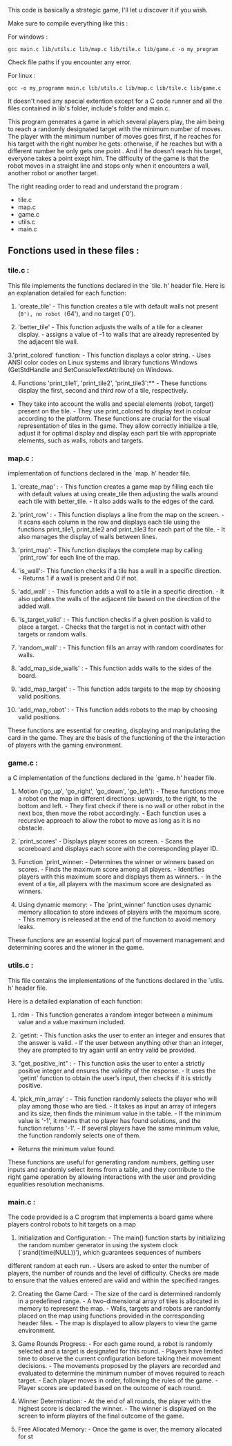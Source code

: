 This code is basically a strategic game, I'll let u discover it if you wish.

Make sure to compile everything like this :

For windows : 

    gcc main.c lib/utils.c lib/map.c lib/tile.c lib/game.c -o my_program

Check file paths if you encounter any error.

For linux :

    gcc -o my_programm main.c lib/utils.c lib/map.c lib/tile.c lib/game.c


It doesn't need any special extention except for a C code runner and all the files contained in lib's folder, include's folder and main.c.

This program generates a game in which several players play, the aim being to reach a randomly designated target with the minimum number of moves. The player with the minimum number of moves goes first, if he reaches for his target with the right number he gets: otherwise, if he reaches but with a different number he only gets one point . And if he doesn't reach his target, everyone takes a point exept him. The difficulty of the game is that the robot moves in a straight line and stops only when it encounters a wall, another robot or another target.

The right reading order to read and understand the program : 
- tile.c
- map.c
- game.c
- utils.c
- main.c

## Fonctions used in these files :

### tile.c :
  
This file implements the functions declared in the `tile. h' header file. Here is an explanation 
detailed for each function: 

1. 'create_tile'  - This function creates a tile with default walls not present (`0'), no robot (`64'), and 
no target (`0'). 

2. 'better_tile'  - This function adjusts the walls of a tile for a cleaner display. - assigns a value of -1 to walls that are already represented      by the adjacent tile wall. 

3.'print_colored' function: - This function displays a color string. - Uses ANSI color codes on Linux systems and library functions 
Windows (GetStdHandle and SetConsoleTextAttribute) on Windows. 

4. Functions 'print_tile1', 'print_tile2', 'print_tile3':** - These functions display the first, second and third row of a tile, respectively.

- They take into account the walls and special elements (robot, target) present on the tile. - They use print_colored to display text in colour according to         the platform. 
These functions are crucial for the visual representation of tiles in the game. They allow 
correctly initialize a tile, adjust it for optimal display and display each part 
tile with appropriate elements, such as walls, robots and targets. 

### map.c :

implementation of functions declared in the `map. h' header file.  

1. 'create_map' : - This function creates a game map by filling each tile with default values at 
using create_tile then adjusting the walls around each tile with better_tile. - It also adds walls to the edges of the card. 

2. 'print_row' : - This function displays a line from the map on the screen. - It scans each column in the row and displays each tile using the 
functions 
print_tile1, print_tile2 and print_tile3 for each part of the tile. - It also manages the display of walls between lines.

3.  'print_map': - This function displays the complete map by calling `print_row' for each line of the map. 

4.  'is_wall':- This function checks if a tile has a wall in a specific direction. - Returns 1 if a wall is present and 0 if not. 

5. 'add_wall' : - This function adds a wall to a tile in a specific direction. - It also updates the walls of the adjacent tile based on the                     direction of the added wall. 

6. 'is_target_valid' : - This function checks if a given position is valid to place a target. - Checks that the target is not in contact with         other       targets or random walls. 

7. 'random_wall' : - This function fills an array with random coordinates for walls. 

8. 'add_map_side_walls' : - This function adds walls to the sides of the board. 

9. 'add_map_target' : - This function adds targets to the map by choosing valid positions. 

10. 'add_map_robot' : - This function adds robots to the map by choosing valid positions. 

These functions are essential for creating, displaying and manipulating the card in the game. 
They are the basis of the functioning of the the interaction of players with the gaming environment.

### game.c : 

a C implementation of the functions declared in the `game. h' header file.  

1. Motion  ('go_up', 'go_right', 'go_down', 'go_left'): - These functions move a robot on the map in different directions: upwards, to the right,     to the     bottom and left. - They first check if there is no wall or other robot in the next box, then 
move the robot accordingly. - Each function uses a recursive approach to allow the robot to move as long as it 
is no obstacle. 

2. `print_scores'  - Displays player scores on screen. - Scans the scoreboard and displays each score with the corresponding player ID. 

3. Function `print_winner: - Determines the winner or winners based on scores. - Finds the maximum score among all players. - Identifies players with this         maximum score and displays them as winners. - In the event of a tie, all players with the maximum score are designated as winners. 

4. Using dynamic memory: - The `print_winner' function uses dynamic memory allocation to store indexes of 
players with the maximum score. - This memory is released at the end of the function to avoid memory leaks. 

These functions are an essential logical part of movement management and 
determining scores and the winner in the game.

### utils.c : 

This file contains the implementations of the functions declared in the `utils. h' header file. 

Here is a detailed explanation of each function: 

1. rdm  - This function generates a random integer between a minimum value and a value 
maximum included. 

2. `getint: - This function asks the user to enter an integer and ensures that the answer is valid. - If the user between anything other than an integer, they are prompted to try again until an entry valid be provided. 

3. "get_positive_int" : - This function asks the user to enter a strictly positive integer and ensures the validity of the response. - It uses the `getint' function to obtain the user’s input, then checks if it is strictly positive.

4. 'pick_min_array' : - This function randomly selects the player who will play among those who are tied. - It takes as input an array of integers and its size, then finds the minimum value in the table. - If the minimum value is '-1', it means that no player has found solutions, and the function returns '-1'. - If several players have the same minimum value, the function randomly selects one of them. 
- Returns the minimum value found.

These functions are useful for generating random numbers, getting user inputs and 
randomly select items from a table, and they contribute to the right 
game operation by allowing interactions with the user and providing 
equalities resolution mechanisms.

### main.c :

The code provided is a C program that implements a board game where players 
control robots to hit targets on a map 

1. Initialization and Configuration: - The main() function starts by initializing the random number generator in 
using the system clock (`srand(time(NULL))'), which guarantees sequences of numbers 

different random at each run. - Users are asked to enter the number of players, the number of rounds and the 
level of difficulty. Checks are made to ensure that the values entered 
are valid and within the specified ranges. 

2. Creating the Game Card: - The size of the card is determined randomly in a predefined range. - A two-dimensional array of tiles is allocated in memory         to represent the map. - Walls, targets and robots are randomly placed on the map using 
functions provided in the corresponding header files. - The map is displayed to allow players to view the game environment. 

3. Game Rounds Progress: - For each game round, a robot is randomly selected and a target is 
designated for this round. - Players have limited time to observe the current configuration before taking 
their movement decisions. - The movements proposed by the players are recorded and evaluated to determine the 
minimum number of moves required to reach target. - Each player moves in order, following the rules of the game. - Player scores are updated based on the         outcome of each round. 

4. Winner Determination: - At the end of all rounds, the player with the highest score is declared the winner. - The winner is displayed on the screen to          inform players of the final outcome of the game. 

5. Free Allocated Memory: - Once the game is over, the memory allocated for st
